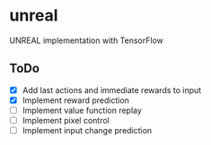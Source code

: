 # unreal
UNREAL implementation with TensorFlow

## ToDo
- [x] Add last actions and immediate rewards to input
- [x] Implement reward prediction
- [ ] Implement value function replay
- [ ] Implement pixel control
- [ ] Implement input change prediction
